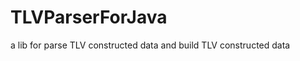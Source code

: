 TLVParserForJava
================

a lib for parse TLV constructed data and build TLV constructed data
